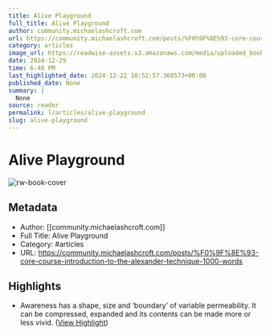 ```yaml
---
title: Alive Playground
full_title: Alive Playground
author: community.michaelashcroft.com
url: https://community.michaelashcroft.com/posts/%F0%9F%8E%93-core-course-introduction-to-the-alexander-technique-1000-words
category: articles
image_url: https://readwise-assets.s3.amazonaws.com/media/uploaded_book_covers/profile_276497/c-9a53078e0c8088331e3a0bd3aaee4a3de8ef70d17ee7d72f6afc985f3cb93117_uPLrCKR.jpg
date: 2024-12-29
time: 6:40 PM
last_highlighted_date: 2024-12-22 10:52:57.368573+00:00
published_date: None
summary: |
  None
source: reader
permalink: l/articles/alive-playground
slug: alive-playground
---
```

# Alive Playground

![rw-book-cover](https://readwise-assets.s3.amazonaws.com/media/uploaded_book_covers/profile_276497/c-9a53078e0c8088331e3a0bd3aaee4a3de8ef70d17ee7d72f6afc985f3cb93117_uPLrCKR.jpg)

## Metadata
- Author: [[community.michaelashcroft.com]]
- Full Title: Alive Playground
- Category: #articles
- URL: https://community.michaelashcroft.com/posts/%F0%9F%8E%93-core-course-introduction-to-the-alexander-technique-1000-words

## Highlights
- Awareness has a shape, size and ‘boundary’ of variable permeability. It can be compressed, expanded and its contents can be made more or less vivid. ([View Highlight](https://read.readwise.io/read/01jfpzzc0mn2gz22pw3rkeetn6))


